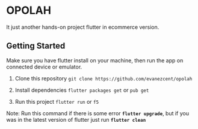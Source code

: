 # OPOLAH

It just another hands-on project flutter in ecommerce version.

## Getting Started

Make sure you have flutter install on your machine, then run the app on connected device or emulator.
1. Clone this repository
`git clone https://github.com/evanezcent/opolah`

2. Install dependencies
`flutter packages get` or  `pub get`

3. Run this project
`flutter run` or `f5`

Note: Run this command if there is some error
**`flutter upgrade`**, but if you was in the latest version of flutter just run
**`flutter clean`**
